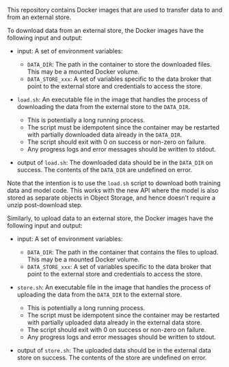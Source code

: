 This repository contains Docker images that are used to transfer data to and from an external store.

To download data from an external store, the Docker images have the following input and output:

- input: A set of environment variables:
  - `DATA_DIR`: The path in the container to store the downloaded files. This may be a mounted Docker volume.
  - `DATA_STORE_xxx`: A set of variables specific to the data broker that point to the external store and credentials to access the store.

- `load.sh`: An executable file in the image that handles the process of downloading the data from the external store to the `DATA_DIR`.
  - This is potentially a long running process.
  - The script must be idempotent since the container may be restarted with partially downloaded data already in the `DATA_DIR`.
  - The script should exit with 0 on success or non-zero on failure.
  - Any progress logs and error messages should be written to stdout.

- output of `load.sh`: The downloaded data should be in the `DATA_DIR` on success. The contents of the `DATA_DIR` are undefined on error.

Note that the intention is to use the `load.sh` script to download both training data and model code. This works with the new API where the model is also stored as separate objects in Object Storage, and hence doesn't require a unzip post-download step.

Similarly, to upload data to an external store, the Docker images have the following input and output:

- input: A set of environment variables:
  - `DATA_DIR`: The path in the container that contains the files to upload. This may be a mounted Docker volume.
  - `DATA_STORE_xxx`: A set of variables specific to the data broker that point to the external store and credentials to access the store.

- `store.sh`: An executable file in the image that handles the process of uploading the data from the `DATA_DIR` to the external store.
  - This is potentially a long running process.
  - The script must be idempotent since the container may be restarted with partially uploaded data already in the external data store.
  - The script should exit with 0 on success or non-zero on failure.
  - Any progress logs and error messages should be written to stdout.

- output of `store.sh`: The uploaded data should be in the external data store on success. The contents of the store are undefined on error.
